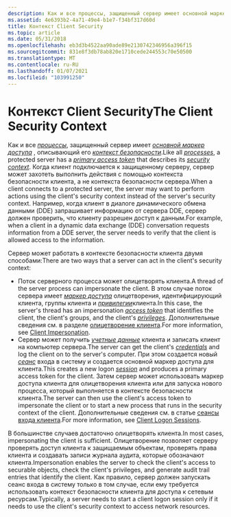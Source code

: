```yaml
---
description: Как и все процессы, защищенный сервер имеет основной маркер доступа, описывающий его контекст безопасности.
ms.assetid: 4e6393b2-4a71-49e4-b1e7-f34bf317d60d
title: Контекст Client Security
ms.topic: article
ms.date: 05/31/2018
ms.openlocfilehash: eb3d3b4522aa90ade89e2130742346956a396f15
ms.sourcegitcommit: 831e8f3db78ab820e1710cede244553c70e50500
ms.translationtype: MT
ms.contentlocale: ru-RU
ms.lasthandoff: 01/07/2021
ms.locfileid: "103991250"
---
```

# <a name="the-client-security-context"></a><span data-ttu-id="37471-103">Контекст Client Security</span><span class="sxs-lookup"><span data-stu-id="37471-103">The Client Security Context</span></span>

<span data-ttu-id="37471-104">Как и все [*процессы*](/windows/desktop/SecGloss/p-gly), защищенный сервер имеет [*основной маркер доступа*](/windows/desktop/SecGloss/p-gly) , описывающий его [*контекст безопасности*](/windows/desktop/SecGloss/s-gly).</span><span class="sxs-lookup"><span data-stu-id="37471-104">Like all [*processes*](/windows/desktop/SecGloss/p-gly), a protected server has a [*primary access token*](/windows/desktop/SecGloss/p-gly) that describes its [*security context*](/windows/desktop/SecGloss/s-gly).</span></span> <span data-ttu-id="37471-105">Когда клиент подключается к защищенному серверу, сервер может захотеть выполнить действия с помощью контекста безопасности клиента, а не контекста безопасности сервера.</span><span class="sxs-lookup"><span data-stu-id="37471-105">When a client connects to a protected server, the server may want to perform actions using the client's security context instead of the server's security context.</span></span> <span data-ttu-id="37471-106">Например, когда клиент в диалоге динамического обмена данными (DDE) запрашивает информацию от сервера DDE, сервер должен проверить, что клиенту разрешен доступ к данным.</span><span class="sxs-lookup"><span data-stu-id="37471-106">For example, when a client in a dynamic data exchange (DDE) conversation requests information from a DDE server, the server needs to verify that the client is allowed access to the information.</span></span>

<span data-ttu-id="37471-107">Сервер может работать в контексте безопасности клиента двумя способами:</span><span class="sxs-lookup"><span data-stu-id="37471-107">There are two ways that a server can act in the client's security context:</span></span>

-   <span data-ttu-id="37471-108">Поток серверного процесса может олицетворять клиента.</span><span class="sxs-lookup"><span data-stu-id="37471-108">A thread of the server process can impersonate the client.</span></span> <span data-ttu-id="37471-109">В этом случае поток сервера имеет [*маркер доступа*](/windows/desktop/SecGloss/a-gly) олицетворения, идентифицирующий клиента, группы клиента и [*привилегии*](/windows/desktop/SecGloss/p-gly)клиента.</span><span class="sxs-lookup"><span data-stu-id="37471-109">In this case, the server's thread has an impersonation [*access token*](/windows/desktop/SecGloss/a-gly) that identifies the client, the client's groups, and the client's [*privileges*](/windows/desktop/SecGloss/p-gly).</span></span> <span data-ttu-id="37471-110">Дополнительные сведения см. в разделе [олицетворение клиента](client-impersonation.md).</span><span class="sxs-lookup"><span data-stu-id="37471-110">For more information, see [Client Impersonation](client-impersonation.md).</span></span>
-   <span data-ttu-id="37471-111">Сервер может получить [*учетные данные*](/windows/desktop/SecGloss/c-gly) клиента и записать клиент на компьютер сервера.</span><span class="sxs-lookup"><span data-stu-id="37471-111">The server can get the client's [*credentials*](/windows/desktop/SecGloss/c-gly) and log the client on to the server's computer.</span></span> <span data-ttu-id="37471-112">При этом создается новый [*сеанс*](/windows/desktop/SecGloss/s-gly) входа в систему и создается основной маркер доступа для клиента.</span><span class="sxs-lookup"><span data-stu-id="37471-112">This creates a new logon [*session*](/windows/desktop/SecGloss/s-gly) and produces a primary access token for the client.</span></span> <span data-ttu-id="37471-113">Затем сервер может использовать маркер доступа клиента для олицетворения клиента или для запуска нового процесса, который выполняется в контексте безопасности клиента.</span><span class="sxs-lookup"><span data-stu-id="37471-113">The server can then use the client's access token to impersonate the client or to start a new process that runs in the security context of the client.</span></span> <span data-ttu-id="37471-114">Дополнительные сведения см. в статье [сеансы входа клиента](client-logon-sessions.md).</span><span class="sxs-lookup"><span data-stu-id="37471-114">For more information, see [Client Logon Sessions](client-logon-sessions.md).</span></span>

<span data-ttu-id="37471-115">В большинстве случаев достаточно олицетворять клиента.</span><span class="sxs-lookup"><span data-stu-id="37471-115">In most cases, impersonating the client is sufficient.</span></span> <span data-ttu-id="37471-116">Олицетворение позволяет серверу проверять доступ клиента к защищаемым объектам, проверять права клиента и создавать записи журнала аудита, которые обозначают клиента.</span><span class="sxs-lookup"><span data-stu-id="37471-116">Impersonation enables the server to check the client's access to securable objects, check the client's privileges, and generate audit trail entries that identify the client.</span></span> <span data-ttu-id="37471-117">Как правило, сервер должен запускать сеанс входа в систему только в том случае, если ему требуется использовать контекст безопасности клиента для доступа к сетевым ресурсам.</span><span class="sxs-lookup"><span data-stu-id="37471-117">Typically, a server needs to start a client logon session only if it needs to use the client's security context to access network resources.</span></span>

 

 
